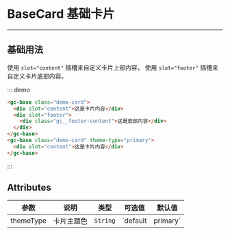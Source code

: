 # BaseCard 基础卡片

<!-- {.md} -->

---

<!-- {.md} -->

## 基础用法

<!-- {.md} -->

使用<!-- {.md} --> `slot="content"` 插槽来自定义卡片上部内容<!-- {.md} -->，
使用<!-- {.md} --> `slot="footer"` 插槽来自定义卡片底部内容<!-- {.md} -->。

::: demo

```html
<gc-base class="demo-card">
  <div slot="content">这是卡片内容</div>
  <div slot="footer">
    <div class="gc__footer-content">这是底部内容</div>
  </div>
</gc-base>
<gc-base class="demo-card" theme-type="primary">
  <div slot="content">这是卡片内容</div>
</gc-base>
```

:::

## Attributes

<!-- {.md} -->

| 参数          | 说明             | 类型     | 可选值                             | 默认值    |
| ------------- | ---------------- | -------- | ---------------------------------- | --------- |
| themeType     | 卡片主题色       | `String` | `default | primary`                | `default` |
